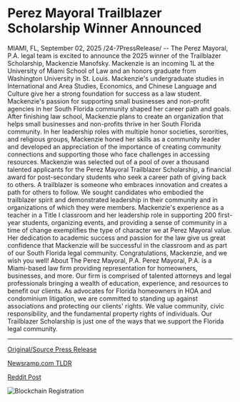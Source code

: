 # Perez Mayoral Trailblazer Scholarship Winner Announced

MIAMI, FL, September 02, 2025 /24-7PressRelease/ -- The Perez Mayoral, P.A. legal team is excited to announce the 2025 winner of the Trailblazer Scholarship, Mackenzie Manofsky. Mackenzie is an incoming 1L at the University of Miami School of Law and an honors graduate from Washington University in St. Louis. Mackenzie's undergraduate studies in International and Area Studies, Economics, and Chinese Language and Culture give her a strong foundation for success as a law student.  Mackenzie's passion for supporting small businesses and non-profit agencies in her South Florida community shaped her career path and goals. After finishing law school, Mackenzie plans to create an organization that helps small businesses and non-profits thrive in her South Florida community. In her leadership roles with multiple honor societies, sororities, and religious groups, Mackenzie honed her skills as a community leader and developed an appreciation of the importance of creating community connections and supporting those who face challenges in accessing resources.  Mackenzie was selected out of a pool of over a thousand talented applicants for the Perez Mayoral Trailblazer Scholarship, a financial award for post-secondary students who seek a career path of giving back to others. A trailblazer is someone who embraces innovation and creates a path for others to follow. We sought candidates who embodied the trailblazer spirit and demonstrated leadership in their community and in organizations of which they were members. Mackenzie's experience as a teacher in a Title I classroom and her leadership role in supporting 200 first-year students, organizing events, and providing a sense of community in a time of change exemplifies the type of character we at Perez Mayoral value.  Her dedication to academic success and passion for the law give us great confidence that Mackenzie will be successful in the classroom and as part of our South Florida legal community. Congratulations, Mackenzie, and we wish you well!  About The Perez Mayoral, P.A.  Perez Mayoral, P.A. is a Miami-based law firm providing representation for homeowners, businesses, and more. Our firm is comprised of talented attorneys and legal professionals bringing a wealth of education, experience, and resources to benefit our clients. As advocates for Florida homeowners in HOA and condominium litigation, we are committed to standing up against associations and protecting our clients' rights. We value community, civic responsibility, and the fundamental property rights of individuals. Our Trailblazer Scholarship is just one of the ways that we support the Florida legal community. 

---

[Original/Source Press Release](https://www.24-7pressrelease.com/press-release/526348/perez-mayoral-trailblazer-scholarship-winner-announced)
                    

[Newsramp.com TLDR](https://newsramp.com/curated-news/mackenzie-manofsky-wins-2025-perez-mayoral-trailblazer-scholarship/44b8dc26b12413822a36cb88d9b0ee7e) 

 



[Reddit Post](https://www.reddit.com/r/newsramp/comments/1n6cztr/mackenzie_manofsky_wins_2025_perez_mayoral/) 



![Blockchain Registration](https://cdn.newsramp.app/24-7PressRelease/qrcode/259/2/lend29Bd.webp)